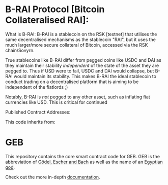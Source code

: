 # B-RAI Protocol [Bitcoin Collateralised RAI]:

What is B-RAI: B-RAI is a stablecoin on the RSK [testnet] that utilises the same decentralised mechanisms as the stablecoin "RAI", but it uses the much larger/more secure collateral of Bitcoin, accessed via the RSK chain/Sovyrn.

True stablecoins like B-RAI differ from pegged coins like USDC and DAI as they maintain their stability *independent* of the state of the asset they are pegged to. Thus if USD were to fail, USDC and DAI would collapse, but B-RAI would maintain its stability. This makes B-RAI the ideal stablecoin to conduct trading on a decentralised platform that is aiming to be independent of the fiatlords ;)

Notably, B-RAI is *not* pegged to any other asset, such as inflating fiat currencies like USD. This is critical for continued

Published Contract Addresses:


This code inherits from:

# GEB

This repository contains the core smart contract code for GEB. GEB is the abbreviation of [Gödel, Escher and Bach](https://en.wikipedia.org/wiki/G%C3%B6del,_Escher,_Bach) as well as the name of an [Egyptian god](https://en.wikipedia.org/wiki/Geb).

Check out the more in-depth [documentation](https://docs.reflexer.finance/).
